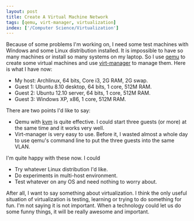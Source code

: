 ```yaml
---
layout: post
title: Create A Virtual Machine Network
tags: [qemu, virt-manager, virtualization]
index: ['/Computer Science/Virtualization']
---
```


Because of some problems I'm working on, I need some test machines with Windows and some Linux distribution installed. It is impossible to have so many machines or install so many systems on my laptop. So I use [qemu](http://www.qemu.org) to create some virtual machines and use [virt-manager](http://virt-manager.org/) to manage them. Here is what I have now:

+ My host: Archlinux, 64 bits, Core i3, 2G RAM, 2G swap.
+ Guest 1: Ubuntu 8.10 desktop, 64 bits, 1 core, 512M RAM.
+ Guest 2: Ubuntu 12.10 server, 64 bits, 1 core, 512M RAM.
+ Guest 3: Windows XP, x86, 1 core, 512M RAM.

There are two points I'd like to say:

+ Qemu with [kvm](http://www.linux-kvm.org/) is quite effective. I could start three guests (or more) at the same time and it works very well.
+ Virt-manager is very easy to use. Before it, I wasted almost a whole day to use qemu's command line to put the three guests into the same VLAN.

I'm quite happy with these now. I could

+ Try whatever Linux distribution I'd like.
+ Do experiments in multi-host environment.
+ Test whatever on any OS and need nothing to worry about.

After all, I want to say something about virtualization. I think the only useful situation of virtualization is testing, learning or trying to do something for fun. I'm not saying it is not important. When a technology could let us do some funny things, it will be really awesome and important.

